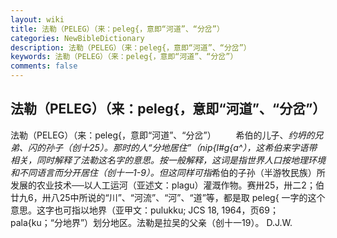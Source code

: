```yaml
---
layout: wiki
title: 法勒（PELEG）（来：peleg{，意即“河道”、“分岔”）
categories: NewBibleDictionary
description: 法勒（PELEG）（来：peleg{，意即“河道”、“分岔”）
keywords: 法勒（PELEG）（来：peleg{，意即“河道”、“分岔”）
comments: false
---
```


## 法勒（PELEG）（来：peleg{，意即“河道”、“分岔”）



法勒（PELEG）（来：peleg{，意即“河道”、“分岔”）
　　希伯的儿子、*约坍的兄弟、闪的孙子（创十25）。那时的人“分地居住”（nip{l#g{a^），这希伯来字语带相关，同时解释了法勒这名字的意思。按一般解释，这词是指世界人口按地理环境和不同语言而分开居住（创十一1-9）。但这同样可指*希伯的子孙（半游牧民族）所发展的农业技术──以人工运河（亚述文：plagu）灌溉作物。赛卅25，卅二2；伯廿九6，卅八25中所说的“川”、“河流”、“河”、“道”等，都是取 peleg{ 一字的这个意思。这字也可指以地界（亚甲文：pulukku; JCS
18, 1964，页69；pala{ku；“分地界”）划分地区。法勒是拉吴的父亲（创十一19）。
D.J.W.




